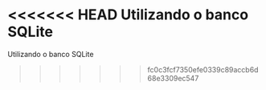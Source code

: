 <<<<<<< HEAD
Utilizando o banco SQLite
=======
Utilizando o banco SQLite
>>>>>>> fc0c3fcf7350efe0339c89accb6d68e3309ec547
